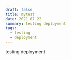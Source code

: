 ```yaml
---
draft: false
title: mytest
date: 2021 07 22
summary: testing deployment
tags:
  - testing
  - deployment
---
```

testing deployment